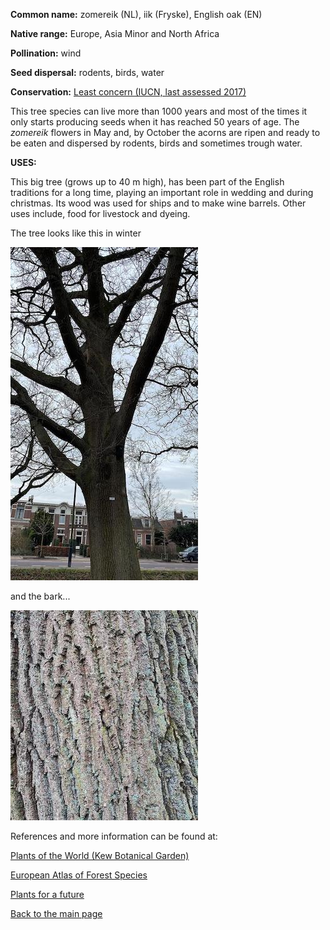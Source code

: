 __Common name:__ zomereik (NL), iik (Fryske), English oak (EN)

<!--more-->

**Native range:** Europe, Asia Minor and North Africa

**Pollination:** wind

**Seed dispersal:** rodents, birds, water

**Conservation:** [Least concern (IUCN, last assessed 2017)](https://www.iucnredlist.org/species/63532/3126467)

This tree species can live more than 1000 years and most of the times it only starts producing seeds when it has reached 50 years of age. The _zomereik_ flowers in May and, by October the acorns are ripen and ready to be eaten and dispersed by rodents, birds and sometimes trough water.


__USES:__

This big tree (grows up to 40 m high), has been part of the English traditions for a long time, playing an important role in wedding and during christmas. Its wood was used for ships and to make wine barrels. Other uses include, food for livestock and dyeing.


The tree looks like this in winter

![Quercus robur](https://raw.githubusercontent.com/carolxgl/TreeLibrary/gh-pages/images/Querob.jpeg)

and the bark...

![Quercus robur bark](https://raw.githubusercontent.com/carolxgl/TreeLibrary/gh-pages/images/Querob_B.jpeg)

References and more information can be found at:

[Plants of the World (Kew Botanical Garden)](https://powo.science.kew.org/taxon/urn:lsid:ipni.org:names:304293-2)

[European Atlas of Forest Species](https://ies-ows.jrc.ec.europa.eu/efdac/download/Atlas/pdf/Quercus_robur_petraea.pdf)  

[Plants for a future](https://pfaf.org/user/Plant.aspx?LatinName=Quercus+robur)

[Back to the main page](https://carolxgl.github.io/TreeLibrary/)
